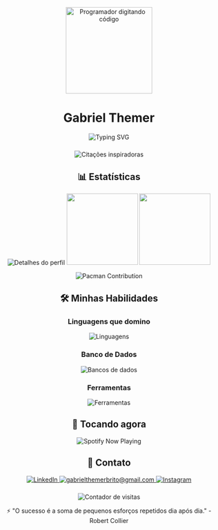 <div align="center">
  <img height="200" src="https://media.giphy.com/media/L1R1tvI9svkIWwpVYr/giphy.gif" alt="Programador digitando código"/>
  <h1> Gabriel Themer </h1>
  
  ![Typing SVG](https://readme-typing-svg.herokuapp.com?font=Fira+Code&pause=1000&color=7F3FBF&width=435&lines=Desenvolvedor+Java;JavaScript+%7C+HTML+%7C+CSS;Banco+de+Dados+SQL;Git+%7C+GitHub)
</div>

###

<div align="center">
  <img src="https://quotes-github-readme.vercel.app/api?type=horizontal&theme=dracula" alt="Citações inspiradoras"/>
</div>

###

<h2 align="center"> 📊 Estatísticas </h2>

<div align="center">
  <img src="https://github-profile-summary-cards.vercel.app/api/cards/profile-details?username=gahthemer&theme=dracula" alt="Detalhes do perfil"/>
  
  <img src="https://github-readme-stats.vercel.app/api?username=gahthemer&show_icons=true&theme=dracula&hide=issues&hide_border=true" height="165em"/>
  <img src="https://github-readme-stats.vercel.app/api/top-langs/?username=gahthemer&layout=compact&theme=dracula&hide_border=true&exclude_repo=outro-repositorio" height="165em"/>
  
  ![Pacman Contribution](https://raw.githubusercontent.com/gahthemer/gahthemer/output/github-contribution-grid-snake-dark.svg)
</div>

###

<h2 align="center"> 🛠️ Minhas Habilidades </h2>

<div align="center">
  <h3>Linguagens que domino</h3>
  <img src="https://skillicons.dev/icons?i=java,javascript,html,css" alt="Linguagens"/>
  
  <h3>Banco de Dados</h3>
  <img src="https://skillicons.dev/icons?i=mysql,sqlite" alt="Bancos de dados"/>
  
  <h3>Ferramentas</h3>
  <img src="https://skillicons.dev/icons?i=git,github,vscode" alt="Ferramentas"/>
</div>

###

<h2 align="center"> 🎵 Tocando agora </h2>

<div align="center">
  <img src="https://spotify-github-profile.vercel.app/api/view?uid=SEU_ID_SPOTIFY&cover_image=true&theme=novatorem&bar_color=7f3fbf&bar_color_cover=true" alt="Spotify Now Playing"/>
</div>

###

<h2 align="center"> 📱 Contato </h2>

<div align="center">
  <a href="https://www.linkedin.com/in/seu-linkedin" target="_blank">
    <img src="https://img.shields.io/badge/-LinkedIn-%230077B5?style=for-the-badge&logo=linkedin&logoColor=white" alt="LinkedIn"/>
  </a>
  <a href="mailto:seu-email@gmail.com">
    <img src="https://img.shields.io/badge/-Gmail-%23333?style=for-the-badge&logo=gmail&logoColor=white" alt="gabrielthemerbrito@gmail.com"/>
  </a>
  <a href="https://www.instagram.com/gah_themer/" target="_blank">
    <img src="https://img.shields.io/badge/-Instagram-%23E4405F?style=for-the-badge&logo=instagram&logoColor=white" alt="Instagram"/>
  </a>
</div>

###

<div align="center">
  <img src="https://komarev.com/ghpvc/?username=gahthemer&label=Visualizações&color=7f3fbf&style=flat" alt="Contador de visitas"/>
  <p>⚡ "O sucesso é a soma de pequenos esforços repetidos dia após dia." - Robert Collier</p>
</div>
